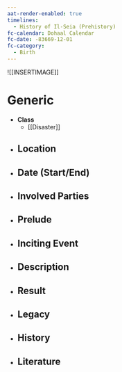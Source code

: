 ```yaml
---
aat-render-enabled: true
timelines:
  - History of Il-Seia (Prehistory)
fc-calendar: Dohaal Calendar
fc-date: -83669-12-01
fc-category:
  - Birth
---
```


![[INSERTIMAGE]]

# Generic
- **Class**
	- [[Disaster]]
- **Location**
	- 
- **Date (Start/End)**
	- 
- **Involved Parties**
	- 
- **Prelude**
	- 
- **Inciting Event**
	- 
- **Description**
	- 
- **Result**
	- 
- **Legacy**
	- 
- **History**
	- 
- **Literature**
	- 
